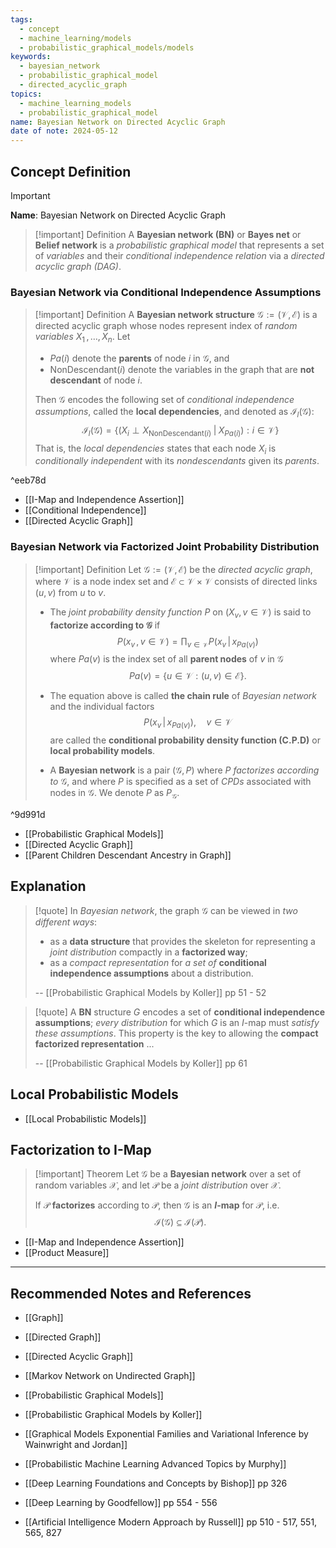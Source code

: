 ```yaml
---
tags:
  - concept
  - machine_learning/models
  - probabilistic_graphical_models/models
keywords:
  - bayesian_network
  - probabilistic_graphical_model
  - directed_acyclic_graph
topics:
  - machine_learning_models
  - probabilistic_graphical_model
name: Bayesian Network on Directed Acyclic Graph
date of note: 2024-05-12
---
```


## Concept Definition

>[!important]
>**Name**: Bayesian Network on Directed Acyclic Graph

>[!important] Definition
>A **Bayesian network (BN)** or **Bayes net** or **Belief network** is a *probabilistic graphical model* that represents a set of *variables* and their *conditional independence relation* via a *directed acyclic graph (DAG)*.

### Bayesian Network via Conditional Independence Assumptions


>[!important] Definition
>A **Bayesian network structure** $\mathcal{G}:= (\mathcal{V}, \mathcal{E})$ is a directed acyclic graph whose nodes represent index of *random variables* $X_{1} \,{,}\ldots{,}\,X_{n}$. Let
>-  $Pa(i)$ denote the **parents** of node $i$ in $\mathcal{G}$, and 
>- $\text{NonDescendant}(i)$ denote the variables in the graph that are **not descendant** of node $i$.
>
>Then $\mathcal{G}$ encodes the following set of *conditional independence assumptions*, called the **local dependencies**, and denoted as $\mathcal{I}_{l}(\mathcal{G})$:
>$$
>\mathcal{I}_{l}(\mathcal{G}) = \left\{ (X_{i} \perp X_{\text{NonDescendant}(i)} \;|\; X_{Pa(i)}): i\in \mathcal{V}  \right\} 
>$$
>That is, the *local dependencies* states that each node $X_{i}$ is *conditionally independent* with its *nondescendants* given its *parents*.

^eeb78d

- [[I-Map and Independence Assertion]]
- [[Conditional Independence]]
- [[Directed Acyclic Graph]]


### Bayesian Network via Factorized Joint Probability Distribution

>[!important] Definition
>Let $\mathcal{G} := (\mathcal{V}, \mathcal{E})$ be the *directed acyclic graph*, where $\mathcal{V}$ is a node index set and $\mathcal{E} \subset \mathcal{V} \times \mathcal{V}$ consists of directed links $(u,v)$ from $u$ to $v$.  
>
>- The *joint probability density function* $P$ on $(X_{v}, v\in \mathcal{V})$ is said to **factorize according to $\mathcal{G}$** if
>$$
> P(x_{v}\,,\, v\in \mathcal{V}) = \prod_{v\in \mathcal{V}}P(x_{v}\,|\, x_{Pa(v)})
>$$
>where $Pa(v)$ is the index set of all **parent nodes** of $v$ in $\mathcal{G}$   $$Pa(v) = \{ u \in \mathcal{V}: (u, v) \in \mathcal{E} \}.$$
>
>- The equation above is called **the chain rule** of *Bayesian network* and the individual factors $$P(x_{v}\,|\, x_{Pa(v)}), \quad v\in \mathcal{V}$$ are called the **conditional probability density function (C.P.D)** or **local probability models**.
>- A **Bayesian network** is a pair $(\mathcal{G}, P)$ where $P$ *factorizes according to* $\mathcal{G}$, and where $P$ is specified as a set of *CPDs* associated with nodes in $\mathcal{G}$. We denote $P$ as $P_{\mathcal{G}}$.
>

^9d991d


- [[Probabilistic Graphical Models]]
- [[Directed Acyclic Graph]]
- [[Parent Children Descendant Ancestry in Graph]]

## Explanation

>[!quote]
>In *Bayesian network*, the graph $\mathcal{G}$ can be viewed in *two different ways*:
>- as a **data structure** that provides the skeleton for representing a *joint distribution* compactly in a **factorized way**;
>- as a *compact representation* for *a set of* **conditional independence assumptions** about a distribution.
>  
>-- [[Probabilistic Graphical Models by Koller]] pp 51 - 52  


>[!quote]
>A **BN** structure $G$ encodes a set of **conditional independence assumptions**; *every distribution* for which $G$ is an $I$-map must *satisfy these assumptions*. This property is the key to allowing the **compact factorized representation** ...
>
>-- [[Probabilistic Graphical Models by Koller]] pp 61


## Local Probabilistic Models

- [[Local Probabilistic Models]]


## Factorization to I-Map

>[!important] Theorem
>Let $\mathcal{G}$ be a **Bayesian network** over a set of random variables $\mathcal{X}$, and let $\mathcal{P}$ be a *joint distribution* over $\mathcal{X}$. 
>
>If $\mathcal{P}$ **factorizes** according to $\mathcal{P}$, then $\mathcal{G}$ is an **$I$-map** for $\mathcal{P}$, i.e. $$\mathcal{I}(\mathcal{G}) \subseteq \mathcal{I}(\mathcal{P}).$$

- [[I-Map and Independence Assertion]]
- [[Product Measure]]







-----------
##  Recommended Notes and References

- [[Graph]]
- [[Directed Graph]]
- [[Directed Acyclic Graph]]

- [[Markov Network on Undirected Graph]]
- [[Probabilistic Graphical Models]]

- [[Probabilistic Graphical Models by Koller]]
- [[Graphical Models Exponential Families and Variational Inference by Wainwright and Jordan]]
- [[Probabilistic Machine Learning Advanced Topics by Murphy]]
- [[Deep Learning Foundations and Concepts by Bishop]] pp 326
- [[Deep Learning by Goodfellow]] pp 554 - 556
- [[Artificial Intelligence Modern Approach by Russell]] pp 510 - 517, 551, 565, 827